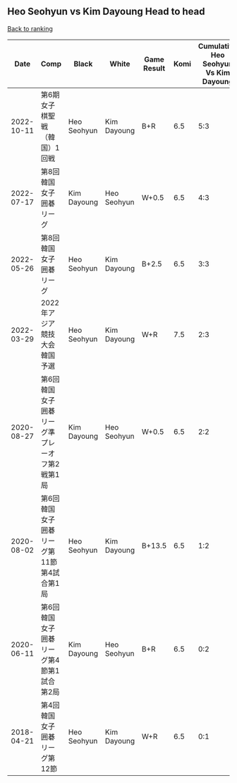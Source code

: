 ## Heo Seohyun vs Kim Dayoung Head to head

[Back to ranking](../../index.md)




| **Date** | **Comp** | **Black** | **White** | **Game Result** | **Komi** | **Cumulative Heo Seohyun Vs Kim Dayoung** | **Heo Seohyun Streak** | **Kim Dayoung Streak** | 
| --- | --- | --- | --- | --- | --- | --- | --- | --- |
| 2022-10-11 | 第6期女子棋聖戦（韓国）1回戦 | Heo Seohyun | Kim Dayoung | B+R | 6.5 | 5:3 | 3 | 0 | 
| 2022-07-17 | 第8回韓国女子囲碁リーグ | Kim Dayoung | Heo Seohyun | W+0.5 | 6.5 | 4:3 | 2 | 0 | 
| 2022-05-26 | 第8回韓国女子囲碁リーグ | Heo Seohyun | Kim Dayoung | B+2.5 | 6.5 | 3:3 | 1 | 0 | 
| 2022-03-29 | 2022年アジア競技大会韓国予選 | Heo Seohyun | Kim Dayoung | W+R | 7.5 | 2:3 | 0 | 1 | 
| 2020-08-27 | 第6回韓国女子囲碁リーグ準プレーオフ第2戦第1局 | Kim Dayoung | Heo Seohyun | W+0.5 | 6.5 | 2:2 | 2 | 0 | 
| 2020-08-02 | 第6回韓国女子囲碁リーグ第11節第4試合第1局 | Heo Seohyun | Kim Dayoung | B+13.5 | 6.5 | 1:2 | 1 | 0 | 
| 2020-06-11 | 第6回韓国女子囲碁リーグ第4節第1試合第2局 | Kim Dayoung | Heo Seohyun | B+R | 6.5 | 0:2 | 0 | 2 | 
| 2018-04-21 | 第4回韓国女子囲碁リーグ第12節 | Heo Seohyun | Kim Dayoung | W+R | 6.5 | 0:1 | 0 | 1 |




